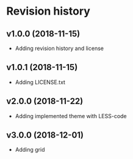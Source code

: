 Revision history
==================

v1.0.0 (2018-11-15)
-------------------
* Adding revision history and license

v1.0.1 (2018-11-15)
--------------------
* Adding LICENSE.txt

v2.0.0 (2018-11-22)
--------------------
* Adding implemented theme with LESS-code

v3.0.0 (2018-12-01)
--------------------
* Adding grid
